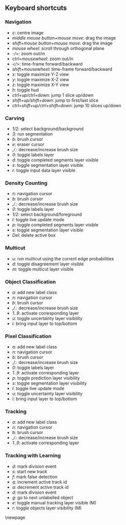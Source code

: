 ## Keyboard shortcuts

### Navigation

* _c_: centre image
* _middle mouse button+mouse move_: drag the image 
* _shift+mouse button+mouse move_: drag the image
* _mouse wheel_: scroll through orthogonal plane
* _-/+_: zoom out/in
* _ctrl+mousewheel_: zoom out/in
* _</>_: time-frame forward/backward
* _shift+mousewheel_: time-frame forward/backward
* _x_: toggle maximize Y-Z view
* _y_: toggle maximize X-Z view
* _z_: toggle maximize X-Y view
* _h_: toggle hud
* _ctrl+up/ctrl+down_: jump 1 slice up/down
* _shift+up/shift+down_: jump to first/last slice
* _ctrl+shift+up/ctrl+shift+down_: jump 10 slices up/down

### Carving

* _1/2_: select background/background
* _3_: run segmentation
* _b_: brush cursor
* _e_: eraser cursor
* _,/._: decrease/increase brush size
* _0_: toggle labels layer
* _d_: toggle completed segments layer visible
* _s_: toggle segmentation layer visible
* _r_: toggle input data layer visible

### Density Counting

* _n_: navigation cursor
* _b_: brush cursor
* _,/._: decrease/increase brush size
* _0_: toggle labels layer
* _1/2_: select background/foreground
* _l_: toggle live update mode
* _p_: toggle completed segments layer visible
* _s_: toggle segmentation layer visible
* _Del_: delete active box

### Multicut

* _u_: run multicut using the current edge probabilities
* _d_: toggle disagreement layer visible
* _m_: toggle multicut layer visible


### Object Classification

* _a_: add new label class
* _n_: navigation cursor
* _b_: brush cursor
* _,/._: decrease/increase brush size
* _1..9_: activate corresponding layer
* _u_: toggle uncertainty layer visibility
* _i_: bring input layer to top/bottom

### Pixel Classification

* _a_: add new label class
* _n_: navigation cursor
* _b_: brush cursor
* _,/._: decrease/increase brush size
* _0_: toggle labels layer
* _1..9_: activate corresponding layer
* _p_: toggle prediction layer visibility
* _s_: toggle segmentation layer visibility
* _l_: toggle live update mode
* _u_: toggle uncertainty layer visibility
* _i_: bring input layer to top/bottom

### Tracking

* _a_: add new label class
* _n_: navigation cursor
* _b_: brush cursor
* _,/._: decrease/increase brush size
* _1..9_: activate corresponding layer

### Tracking with Learning

* _d_: mark division event
* _s_: start new track
* _f_: mark false detection
* _q_: increment active track id
* _a_: decrement active track id
* _d_: mark division event
* _g_: go to next unlabelled object
* _e_: toggle manual tracking layer visible (M)
* _r_: toggle objects layer visibility (M)


\newpage
